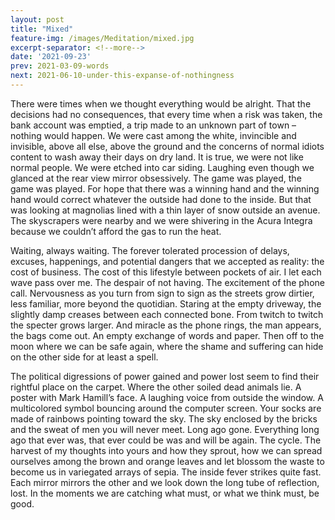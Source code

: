 ```yaml
---
layout: post
title: "Mixed"
feature-img: /images/Meditation/mixed.jpg
excerpt-separator: <!--more-->
date: '2021-09-23'
prev: 2021-03-09-words
next: 2021-06-10-under-this-expanse-of-nothingness
---
```

There were times when we thought everything would be alright. That the decisions had no consequences, that every time when a risk was taken, the bank account was emptied, a trip made to an unknown part of town – nothing would happen. We were cast among the white, invincible and invisible, above all else, above the ground and the concerns of normal idiots content to wash away their days on dry land. It is true, we were not like normal people. We were etched into car siding. Laughing even though we glanced at the rear view mirror obsessively. The game was played, the game was played. For hope that there was a winning hand and the winning hand would correct whatever the outside had done to the inside. But that was looking at magnolias lined with a thin layer of snow outside an avenue. The skyscrapers were nearby and we were shivering in the Acura Integra because we couldn’t afford the gas to run the heat.

Waiting, always waiting. The forever tolerated procession of delays, excuses, happenings, and potential dangers that we accepted as reality: the cost of business. The cost of this lifestyle between pockets of air. I let each wave pass over me. The despair of not having. The excitement of the phone call. Nervousness as you turn from sign to sign as the streets grow dirtier, less familiar, more beyond the quotidian. Staring at the empty driveway, the slightly damp creases between each connected bone. From twitch to twitch the specter grows larger. And miracle as the phone rings, the man appears, the bags come out. An empty exchange of words and paper. Then off to the moon where we can be safe again, where the shame and suffering can hide on the other side for at least a spell.

The political digressions of power gained and power lost seem to find their rightful place on the carpet. Where the other soiled dead animals lie. A poster with Mark Hamill’s face. A laughing voice from outside the window. A multicolored symbol bouncing around the computer screen. Your socks are made of rainbows pointing toward the sky. The sky enclosed by the bricks and the sweat of men you will never meet. Long ago gone. Everything long ago that ever was, that ever could be was and will be again. The cycle. The harvest of my thoughts into yours and how they sprout, how we can spread ourselves among the brown and orange leaves and let blossom the waste to become us in variegated arrays of sepia. The inside fever strikes quite fast. Each mirror mirrors the other and we look down the long tube of reflection, lost. In the moments we are catching what must, or what we think must, be good.

